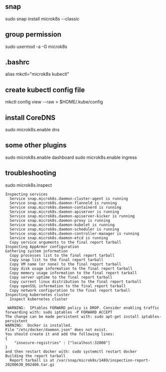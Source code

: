 ## snap
sudo snap install microk8s --classic

## group permission
sudo usermod -a -G microk8s <username>

## .bashrc
alias mkctl="microk8s kubectl"

## create kubectl config file
mkctl config view --raw > $HOME/.kube/config

## install CoreDNS
sudo microk8s.enable dns

## some other plugins
sudo microk8s.enable dashboard
sudo microk8s.enable ingress

## troubleshooting
sudo microk8s.inspect
```
Inspecting services
  Service snap.microk8s.daemon-cluster-agent is running
  Service snap.microk8s.daemon-flanneld is running
  Service snap.microk8s.daemon-containerd is running
  Service snap.microk8s.daemon-apiserver is running
  Service snap.microk8s.daemon-apiserver-kicker is running
  Service snap.microk8s.daemon-proxy is running
  Service snap.microk8s.daemon-kubelet is running
  Service snap.microk8s.daemon-scheduler is running
  Service snap.microk8s.daemon-controller-manager is running
  Service snap.microk8s.daemon-etcd is running
  Copy service arguments to the final report tarball
Inspecting AppArmor configuration
Gathering system information
  Copy processes list to the final report tarball
  Copy snap list to the final report tarball
  Copy VM name (or none) to the final report tarball
  Copy disk usage information to the final report tarball
  Copy memory usage information to the final report tarball
  Copy server uptime to the final report tarball
  Copy current linux distribution to the final report tarball
  Copy openSSL information to the final report tarball
  Copy network configuration to the final report tarball
Inspecting kubernetes cluster
  Inspect kubernetes cluster

 WARNING:  IPtables FORWARD policy is DROP. Consider enabling traffic forwarding with: sudo iptables -P FORWARD ACCEPT 
The change can be made persistent with: sudo apt-get install iptables-persistent
WARNING:  Docker is installed. 
File "/etc/docker/daemon.json" does not exist. 
You should create it and add the following lines: 
{
    "insecure-registries" : ["localhost:32000"] 
}
and then restart docker with: sudo systemctl restart docker
Building the report tarball
  Report tarball is at /var/snap/microk8s/1489/inspection-report-20200630_092408.tar.gz
```